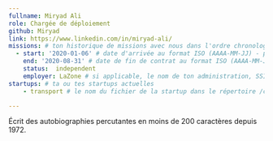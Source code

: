 ```yaml
---
fullname: Miryad Ali 
role: Chargée de déploiement
github: Miryad
link: https://www.linkedin.com/in/miryad-ali/ 
missions: # ton historique de missions avec nous dans l'ordre chronologique. Remplis déjà la première pour commencer !
  - start: '2020-01-06' # date d'arrivée au format ISO (AAAA-MM-JJ) - pense à bien garder les '' !
    end: '2020-08-31' # date de fin de contrat au format ISO (AAAA-MM-JJ) - pense à bien garder les '' !
    status:  independent
    employer: LaZone # si applicable, le nom de ton administration, SSII, etc.
startups: # ta ou tes startups actuelles
    - transport # le nom du fichier de la startup dans le répertoire /content/_startups/ sans l'extension .md

---
```


Écrit des autobiographies percutantes en moins de 200 caractères depuis 1972.
